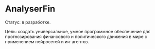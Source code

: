 # AnalyserFin

Статус: в разработке.

Цель: создать универсальное, умное программное обеспечение для прогнозирования финансового и политического движения в мире с применением нейросетей и ии-агентов.
 
